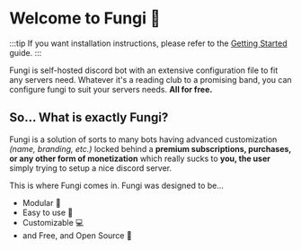# Welcome to Fungi 🍄

:::tip
If you want installation instructions, please refer to the [Getting Started](./getting-started.md) guide.
:::

Fungi is self-hosted discord bot with an extensive configuration file to fit any servers need. Whatever it's a reading club to a promising band,
you can configure fungi to suit your servers needs. **All for free.**

## So... What is exactly Fungi?

Fungi is a solution of sorts to many bots having advanced customization *(name, branding, etc.)* locked behind a **premium subscriptions, purchases, or any other form of monetization** which really sucks to **you, the user** simply trying to setup a nice discord server.

This is where Fungi comes in. Fungi was designed to be...

- Modular 🧩
- Easy to use 🚀
- Customizable 💻
- and Free, and Open Source 🔨
